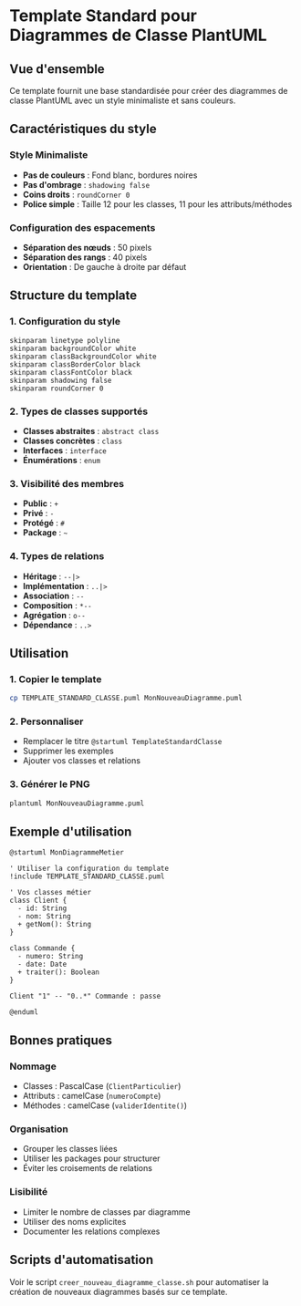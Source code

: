 # Template Standard pour Diagrammes de Classe PlantUML

## Vue d'ensemble
Ce template fournit une base standardisée pour créer des diagrammes de classe PlantUML avec un style minimaliste et sans couleurs.

## Caractéristiques du style

### Style Minimaliste
- **Pas de couleurs** : Fond blanc, bordures noires
- **Pas d'ombrage** : `shadowing false`
- **Coins droits** : `roundCorner 0`
- **Police simple** : Taille 12 pour les classes, 11 pour les attributs/méthodes

### Configuration des espacements
- **Séparation des nœuds** : 50 pixels
- **Séparation des rangs** : 40 pixels
- **Orientation** : De gauche à droite par défaut

## Structure du template

### 1. Configuration du style
```plantuml
skinparam linetype polyline
skinparam backgroundColor white
skinparam classBackgroundColor white
skinparam classBorderColor black
skinparam classFontColor black
skinparam shadowing false
skinparam roundCorner 0
```

### 2. Types de classes supportés
- **Classes abstraites** : `abstract class`
- **Classes concrètes** : `class`
- **Interfaces** : `interface`
- **Énumérations** : `enum`

### 3. Visibilité des membres
- **Public** : `+`
- **Privé** : `-`
- **Protégé** : `#`
- **Package** : `~`

### 4. Types de relations
- **Héritage** : `--|>`
- **Implémentation** : `..|>`
- **Association** : `--`
- **Composition** : `*--`
- **Agrégation** : `o--`
- **Dépendance** : `..>`

## Utilisation

### 1. Copier le template
```bash
cp TEMPLATE_STANDARD_CLASSE.puml MonNouveauDiagramme.puml
```

### 2. Personnaliser
- Remplacer le titre `@startuml TemplateStandardClasse`
- Supprimer les exemples
- Ajouter vos classes et relations

### 3. Générer le PNG
```bash
plantuml MonNouveauDiagramme.puml
```

## Exemple d'utilisation

```plantuml
@startuml MonDiagrammeMetier

' Utiliser la configuration du template
!include TEMPLATE_STANDARD_CLASSE.puml

' Vos classes métier
class Client {
  - id: String
  - nom: String
  + getNom(): String
}

class Commande {
  - numero: String
  - date: Date
  + traiter(): Boolean
}

Client "1" -- "0..*" Commande : passe

@enduml
```

## Bonnes pratiques

### Nommage
- Classes : PascalCase (`ClientParticulier`)
- Attributs : camelCase (`numeroCompte`)
- Méthodes : camelCase (`validerIdentite()`)

### Organisation
- Grouper les classes liées
- Utiliser les packages pour structurer
- Éviter les croisements de relations

### Lisibilité
- Limiter le nombre de classes par diagramme
- Utiliser des noms explicites
- Documenter les relations complexes

## Scripts d'automatisation

Voir le script `creer_nouveau_diagramme_classe.sh` pour automatiser la création de nouveaux diagrammes basés sur ce template.
